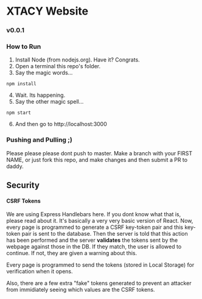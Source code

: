 # XTACY Website
### v0.0.1

### How to Run
1. Install Node (from nodejs.org). Have it? Congrats.
2. Open a terminal this repo's folder.
3. Say the magic words...
```
npm install
```

4. Wait. Its happening.
5. Say the other magic spell...
```
npm start
```

6. And then go to http://localhost:3000

### Pushing and Pulling ;)
Please please please dont push to master. Make a branch with your FIRST NAME, or just fork this repo, and make changes and then submit a PR to daddy.

## Security
#### CSRF Tokens
We are using Express Handlebars here. If you dont know what that is, please read about it. It's basically a very very basic version of React.
Now, every page is programmed to generate a CSRF key-token pair and this key-token pair is sent to the database. Then the server is told that
this action has been performed and the server **validates** the tokens sent by the webpage against those in the DB. If they match, the user is
allowed to continue. If not, they are given a warning about this.

Every page is programmed to send the tokens (stored in Local Storage) for verification when it opens.

Also, there are a few extra "fake" tokens generated to prevent an attacker from immidiately seeing which values are the CSRF tokens.